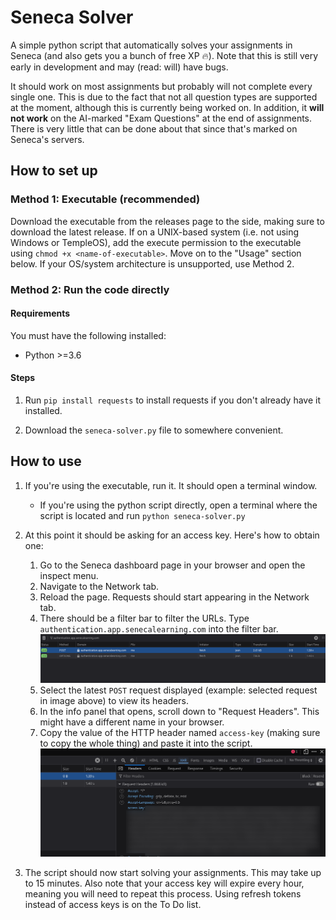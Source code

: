 # Seneca Solver

A simple python script that automatically solves your assignments in Seneca (and also gets you a bunch of free XP 🔥). Note that this is still very early in development and may (read: will) have bugs.

It should work on most assignments but probably will not complete every single one. This is due to the fact that not all question types are supported at the moment, although this is currently being worked on. In addition, it **will not work** on the AI-marked "Exam Questions" at the end of assignments. There is very little that can be done about that since that's marked on Seneca's servers.

## How to set up

### Method 1: Executable (recommended)

Download the executable from the releases page to the side, making sure to download the latest release. If on a UNIX-based system (i.e. not using Windows or TempleOS), add the execute permission to the executable using `chmod +x <name-of-executable>`. Move on to the "Usage" section below. If your OS/system architecture is unsupported, use Method 2.

### Method 2: Run the code directly

#### Requirements

You must have the following installed:

- Python >=3.6

#### Steps

1. Run `pip install requests` to install requests if you don't already have it installed.

1. Download the `seneca-solver.py` file to somewhere convenient.

## How to use

1. If you're using the executable, run it. It should open a terminal window.
    - If you're using the python script directly, open a terminal where the script is located and run `python seneca-solver.py`

1. At this point it should be asking for an access key. Here's how to obtain one:
    1. Go to the Seneca dashboard page in your browser and open the inspect menu.
    1. Navigate to the Network tab.
    1. Reload the page. Requests should start appearing in the Network tab.
    1. There should be a filter bar to filter the URLs. Type `authentication.app.senecalearning.com` into the filter bar.
    ![Image showing what this should look like](docs/images/network_filter.png)
    1. Select the latest `POST` request displayed (example: selected request in image above) to view its headers.
    1. In the info panel that opens, scroll down to "Request Headers". This might have a different name in your browser.
    1. Copy the value of the HTTP header named `access-key` (making sure to copy the whole thing) and paste it into the script.
    ![Image showing what this should look like](docs/images/network_access_key.png)

1. The script should now start solving your assignments. This may take up to 15 minutes. Also note that your access key will expire every hour, meaning you will need to repeat this process. Using refresh tokens instead of access keys is on the To Do list.
